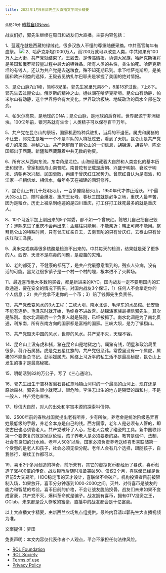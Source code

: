 ```yaml
---
title: 2022年1月9日郭先生大直播文字同步精要
---
```

`焦點20分` [轉載自GNews](https://gnews.org/zh-hans/1840388/)

战友们好，郭先生继续在周日和战友们大直播。主要内容包括：

1、蓝莲花就是西藏的绿绒花，很多汉族人不懂的尊重随便采摘。中共高官每年有血祭。
![](https://assets.gnews.org/wp-content/uploads/2022/01/6900ece0-9a00-4113-88a4-6ecb08c12add.jpg)
2、哈萨克斯坦2000万人，而200万就可以改变人类，中共如果有100万人上大街，共产党就结束了。王毅去，是传递情报，协调大家族，哈萨克斯坦将是美国和俄罗斯较量过程中最大的牺牲品。所有人类的共性，贪生怕死。哈萨克斯坦的有钱人，还认为共产党是去送粮食，殊不知死期已到。拿下哈萨克斯坦，是美国和欧洲利益的选择，王毅去见纳扎尔巴耶夫是掌握了美国的绝对情报。

3、昆仑山脉7山1峰，简称8兄弟。郭先生家里兄弟8个，8弟18岁过世，7上8下。郭先生去过昆仑山。俄罗斯的精神之山，姐妹湖在哈萨克斯坦。昆仑山有动静，帕米尔山有动静，这个世界将会有大变化。世界政治板块、地域政治的风水全部在改变。

4、帕米尔高原，是地球的DNA；昆仑山脉，是地球的后脊椎。世界起源于非洲板块。100亿年前，银河系就有生命；人类精子可以保存百千万年。

5、共产党在昆仑山的祭坛，国家机密特种兵驻扎，当兵的不退伍。属虎和属猪的不让去，郭先生是唯一一个不是军队的人特批过去，看到了天机。昆仑山是共产党权力的来源，神秘之山。共产党屏蔽了昆仑山的一切信息，胡锦涛、胡春华、陈全国都出于西藏。新疆和西藏藏着中共无数的物资。

6、所有水从西向东流，东南角是龙位。山海经蕴藏着大自然和人类变化的基本历史和规律。曾家相信舟山南普陀。南普陀有记载是唐朝、兴盛于明朝、衰败于明末、清朝再次兴起、民国衰败，再建于曾庆红江家势力。曾庆红自认为是海派，和江家一样相信龙、相信水，每年冬天在福建的涵洞修养。

7、昆仑山上有几十处明火山，一百多座隐秘火山，1950年代才停止活跃。7个最大的火山口，随时会爆发。重庆玉女峰，春秋三国就是必争之地，重庆人最辛苦，因为是粮仓。历史上被杀到绝迹的是四川重庆，打工仔打工妹死最多的就是重庆人。

8、10个习近平加上刚出来的5个常委，都不如一个曾庆红。陈敏儿自己把自己毁了；薄熙来进了重庆不会再出来；孟建柱只能用，不能亲近；韩正可帮不能用。祭拜昆仑山的特殊时间，只有曾庆红亲自去，去南普陀的只有曾庆红，去泰山只有曾庆红和江泽民。

9、奥米克戎病毒很多核酸是检测不出来的。中共每天的检测，结果就是死了更多的人。西安、天津不是病毒的问题，是疫苗的灾难。

10、老的都死了，不健康的都死了，是共产党最愿意看到的。残疾人染病，没有活的可能。黑龙江很多镇子是一个村一个村的埋，根本进不了火葬场。

11、最近喜币绝大多数购买者，都是新进来的KYC。国内战友一定不要用国内的汇款通道，要在安全的情况下购买。对国内战友3个保证，1）任何人不会拿走你的个人信息；2）共产党拿不走你的一个币；3）赔了钱郭先生负责任。

12、共产党改变风水的3大工程：三峡大坝、南水北调、毛泽东的水晶棺。长安街不能有连桥。毛泽东时就开始，毛终身不进故宫。胡锦涛家族最相信郭先生，其次是陈刚。南水北调最后一个负责人就是陈刚，已经被抓了。南水北调是为了南北贯通，利东南，所有东南方向的国家都是富裕的国家。三峡大坝，是为了镇栩山。

13、共产党毁灭中国的风水，世界的风水。共产党不灭，天理不容。

14、昆仑山上没有虎和猪，猪在昆仑山是地狱之门。属猪有钱，明星和政治局里很多，蒋介石属猪。虎是克五星红旗的，共产党很忌讳。常委里没有一个属虎，属猪的不能当总书记。彭丽媛属虎。网络上习近平的私生活不是最高秘密，昆仑山上发生的事才是最高秘密。

15、明朝活到82的万公子，写了《三心通论》。

16、郭先生出生于吉林省磐石县红旗岭镇山河村的一个最高的山河上，现在还是原始森林。郭先生很小就爬过，很危险。李洪志出生的地方是隔壁的四和村，不是一般人，共产党也害怕。

17、珍信大自然，对人的出处和宇宙本源的探索叫信仰。

18、2500年前的春秋战国就提出老有所养，少有所依。养老金是统治阶级愚弄百姓最低级的手段，养老金本身是自己的钱。西方国家，老年人是必须有人管的，即使古巴也必须管老人。共产党破坏了人心，把老人变成了碰瓷的工具。新中国联邦第一个要恢复的就是家庭伦理，孩子养老人是必须要走的路。教育是信仰、法制、社会有良知的分水岭。老年人50岁以后，国家必须负责养老送终喜币喜联储第一个受惠的是老人和孩子，社会必须无偿分配。老年人会有几个选择，跟随孩子，自我修行，继续工作都可以。

19、喜币2个多月创造的神奇，前所未有，其它的虚拟货币都经历了暴跌，喜币创造了涨400倍的传奇。战友锁币后随时准备突破50。仅仅2个月，喜联储已经是世界前5大交易所。HDO稳定币的天才设计，喜联储不会破产。机构投资者目前被限制入场，如果放开，喜币分分钟涨到1000-2000之间。灭共、对待喜币是战友的能力和智慧的考验。喜币目前的价格，不会让战友脱胎换骨。战友们未来如果不变成富豪，共产党不灭，爆料革命就是骗子。战友拥有喜币，拥有GTV投资之王，GClub，未来都是受人尊敬的富豪，直播中的战友都会是十亿富豪。

以上大直播文字精要，由新西兰农场焦点组提供。最终内容请以郭先生大直播视频为准。

文案提供：梦田



 

免责声明：本文内容仅代表作者个人观点，平台不承担任何法律风险。

- [ROL Foundation](https://rolfoundation.org/)
- [ROL Society](https://rolsociety.org/)
- [Terms of use](https://gnews.org/terms-of-use-3/)
- [Privacy Policy](https://gnews.org/privacy-policy/)
